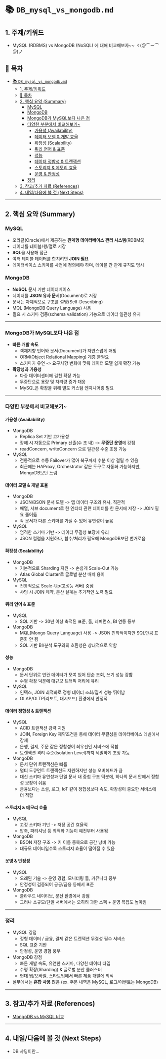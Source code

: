 
# 📚 `DB_mysql_vs_mongodb.md`

## 1. 주제/키워드
- MySQL (RDBMS) vs MongoDB (NoSQL) 에 대해 비교해보자~~ ヾ(＠⌒ー⌒＠)ノ 

## 📑 목차
- [📚 `DB_mysql_vs_mongodb.md`](#-db_mysql_vs_mongodbmd)
  - [1. 주제/키워드](#1-주제키워드)
  - [📑 목차](#-목차)
  - [2. 핵심 요약 (Summary)](#2-핵심-요약-summary)
    - [MySQL](#mysql)
    - [MongoDB](#mongodb)
    - [MongoDB가 MySQL보다 나은 점](#mongodb가-mysql보다-나은-점)
    - [다양한 부분에서 비교해보기~](#다양한-부분에서-비교해보기)
      - [가용성 (Availability)](#가용성-availability)
      - [데이터 모델 \& 개발 효율](#데이터-모델--개발-효율)
      - [확장성 (Scalability)](#확장성-scalability)
      - [쿼리 언어 \& 표준](#쿼리-언어--표준)
      - [성능](#성능)
      - [데이터 정합성 \& 트랜잭션](#데이터-정합성--트랜잭션)
      - [스토리지 \& 메모리 효율](#스토리지--메모리-효율)
      - [운영 \& 안정성](#운영--안정성)
    - [정리](#정리)
  - [3. 참고/추가 자료 (References)](#3-참고추가-자료-references)
  - [4. 내일/다음에 볼 것 (Next Steps)](#4-내일다음에-볼-것-next-steps)

---

## 2. 핵심 요약 (Summary)

### MySQL
  - 오라클(Oracle)에서 제공하는 **관계형 데이터베이스 관리 시스템**(RDBMS)
  - 데이터를 테이블/행/열로 저장
  - **SQL**을 사용해 접근
  - 여러 테이블 데이터를 합치려면 **JOIN 필요**
  - 데이터베이스 스키마를 사전에 정의해야 하며, 테이블 간 관계 규칙도 명시

### MongoDB
  - **NoSQL** 문서 기반 데이터베이스
  - 데이터를 **JSON 유사 문서**(Document)로 저장
  - 문서는 자체적으로 구조를 설명(Self-Describing)
  - MQL (MongoDB Query Language) 사용
  - 필요 시 스키마 검증(schema validation) 기능으로 데이터 일관성 유지

---

### MongoDB가 MySQL보다 나은 점
- **빠른 개발 속도**
  - 객체지향 언어와 문서(Document)가 자연스럽게 매핑
  - ORM(Object Relational Mapping) 계층 불필요
  - 스키마가 유연 -> 요구사항 변화에 맞춰 데이터 모델 쉽게 확장 가능
- **확장성과 가용성**
  - 다중 데이터센터에 걸친 확장 가능
  - 무중단으로 용량 및 처리량 증가 대응
  - MySQL은 확장을 위해 별도 커스텀 엔지니어링 필요

---

### 다양한 부분에서 비교해보기~

#### 가용성 (Availability)
- MongoDB
  - Replica Set 기반 고가용성
  - 장애 시 자동으로 Primary 선출(수 초 내) -> **무중단 운영**에 강점
  - readConcern, writeConcern 으로 일관성 수준 조정 가능
- MySQL
  - 전통적으로 수동 Failover가 많아 복구까지 수분 이상 걸릴 수 있음
  - 최근에는 HAProxy, Orchestrator 같은 도구로 자동화 가능하지만, MongoDB보단 느림

#### 데이터 모델 & 개발 효율
- MongoDB
  - JSON/BSON 문서 모델 -> 앱 데이터 구조와 유사, 직관적
  - 배열, 서브 document로 한 엔티티 관련 데이터를 한 문서에 저장 -> JOIN 필요 줄어듦
  - 각 문서가 다른 스키마를 가질 수 있어 유연성이 높음
- MySQL
  - 엄격한 스키마 기반 -> 데이터 무결성 보장에 유리
  - JSON 컬럼을 지원하나, 함수/처리가 필요해 MongoDB보단 번거로움

#### 확장성 (Scalability)
- MongoDB
  - 기본적으로 Sharding 지원 -> 손쉽게 Scale-Out 가능
  - Atlas Global Cluster로 글로벌 분산 배치 용이
- MySQL
  - 전통적으로 Scale-Up(고성능 서버) 중심
  - 샤딩 시 JOIN 제약, 분산 설계는 추가적인 노력 필요

#### 쿼리 언어 & 표준
- MySQL
  - SQL 기반 -> 30년 이상 축적된 표준, 툴, 레퍼런스, BI 연동 풍부
- MongoDB
  - MQL(Mongo Query Language) 사용 -> JSON 친화적이지만 SQL만큼 표준화 안 됨
  - SQL 기반 BI/분석 도구와의 호환성은 상대적으로 약함

#### 성능
- MongoDB
  - 문서 단위로 연관 데이터가 모여 있어 단순 조회, 쓰기 성능 강함
  - 수평 확장 덕분에 대규모 트래픽 처리에 유리
- MySQL
  - 인덱스, JOIN 최적화로 정형 데이터 조회/집계 성능 뛰어남
  - OLAP/OLTP(리포트, 대시보드) 환경에서 안정적

#### 데이터 정합성 & 트랜잭션
- MySQL
  - ACID 트랜잭션 강력 지원
  - JOIN, Foreign Key 제약조건을 통해 데이터 무결성을 데이터베이스 레벨에서 강제
  - 은행, 결제, 주문 같은 정합성이 최우선인 서비스에 적합
  - 트랜잭션 격리 수준(Isolation Level)까지 세밀하게 조정 가능
- MongoDB
  - 문서 단위 트랜잭션은 빠름
  - 멀티 도큐먼트 트랜잭션도 지원하지만 성능 오버헤드가 큼
  - 대신 스키마 유연성과 단일 문서 내 중첩 구조 덕분에, 하나의 문서 안에서 정합성 보장이 쉬움
  - 금융보다는 소셜, 로그, IoT 같이 정합성보다 속도, 확장성이 중요한 서비스에 더 적합

#### 스토리지 & 메모리 효율
- MySQL
  - 고정 스키마 기반 -> 저장 공간 효율적
  - 압축, 파티셔닝 등 최적화 기능이 예전부터 사용됨
- MongoDB
  - BSON 저장 구조 -> 키 이름 중복으로 공간 낭비 가능
  - 대규모 데이터일수록 스토리지 효율이 떨어질 수 있음

#### 운영 & 안정성
- MySQL
  - 오래된 기술 -> 운영 경험, 모니터링 툴, 커뮤니티 풍부
  - 안정성이 검증되어 공공/금융 등에서 표준
- MongoDB
  - 클라우드 네이티브, 분산 환경에서 강점
  - 그러나 소규모/단일 서버에서는 오히려 과한 스펙 + 운영 복잡도 높아짐

---

### 정리
- MySQL 강점
  - 정형 데이터 / 금융, 결제 같은 트랜잭션 무결성 필수 서비스
  - SQL 표준 기반
  - 안정성, 운영 경험 풍부
- MongoDB 강점
  - 빠른 개발 속도, 유연한 스키마, 다양한 데이터 타입
  - 수평 확장(Sharding) & 글로벌 분산 클러스터
  - 현대 웹/모바일, 스타트업에서 빠른 제품 개발에 최적
- 실무에서는 **혼합 사용** 많음 (ex. 주문 내역은 MySQL, 로그/이벤트는 MongoDB)

---

## 3. 참고/추가 자료 (References)
- [MongoDB vs MySQL 비교](https://www.mongodb.com/compare/mongodb-mysql)

---

## 4. 내일/다음에 볼 것 (Next Steps)
- DB 샤딩이란...